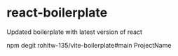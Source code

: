 # react-boilerplate
Updated boilerplate with latest version of react

npm degit rohitw-135/vite-boilerplate#main ProjectName